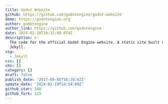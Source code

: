 ```yaml
---
title: Godot Website
github: https://github.com/godotengine/godot-website
demo: https://godotengine.org
author: godotengine
author_link: https://github.com/godotengine
date: 2024-02-18T10:32:08.074Z
description: >-
  The code for the official Godot Engine website. A static site built using
  Jekyll.
ssg:
  - Jekyll
css: []
cms: []
category: []
draft: false
publish_date: '2017-09-05T16:18:42Z'
update_date: '2024-02-19T14:54:09Z'
github_star: 248
github_fork: 129
---
```

